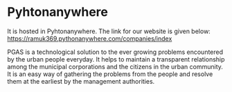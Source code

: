 # Pyhtonanywhere
It is hosted in Pyhtonanywhere.
The link for our website is given below: https://ramuk369.pythonanywhere.com/companies/index

PGAS is a technological solution to the ever growing problems encountered by the urban people everyday. It helps to maintain a transparent relationship among the municipal corporations and the citizens in the urban community. It is an easy way of gathering the problems from the people and resolve them at the earliest by the management authorities.


